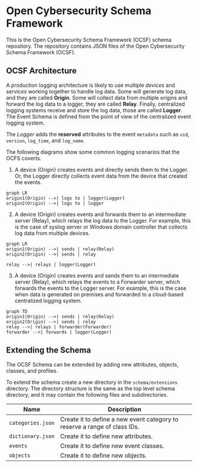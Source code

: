# Open Cybersecurity Schema Framework 

This is the Open Cybersecurity Schema Framework (OCSF) schema repository. The repository contains  JSON files of the Open Cybersecurity Schema Framework (OCSF).

## OCSF Architecture

A production logging architecture is likely to use multiple *devices* and *services* working together to handle log data. Some will generate log data, and they are called **Origin**. Some will collect data from multiple origins and forward the log data to a logger, they are called **Relay**. Finally, centralized logging systems receive and store the log data, those are called **Logger**. The Event Schema is defined from the point of view of the centralized event logging system. 

The *Logger* adds the **reserved** attributes to the event `metadata` such as `uid`, `version`, `log_time`, and `log_name`.

The following diagrams show some common logging scenarios that the OCFS coverts.

1. A device (Origin) creates events and directly sends them to the Logger. Or, the Logger directly collects event data from the device that created the events.

```mermaid
graph LR
origin1(Origin) -->| logs to | logger(Logger)
origin2(Origin) -->| logs to | logger
```

2. A device (Origin) creates events and forwards them to an intermediate server (Relay), which relays the log data to the Logger. For example, this is the case of syslog server or Windows domain controller that collects log data from multiple devices.

```mermaid
graph LR
origin1(Origin) -->| sends | relay(Relay)
origin2(Origin) -->| sends | relay

relay -->| relays | logger(Logger)
```



3. A device (Origin) creates events and sends them to an intermediate server (Relay), which relays the events to a Forwarder server, which forwards the events to the Logger server. For example, this is the case when data is generated on premises and forwarded to a cloud-based centralized logging system.

```mermaid
graph TD
origin1(Origin) -->| sends | relay(Relay)
origin2(Origin) -->| sends | relay
relay -->| relays | forwarder(Forwarder)
forwarder -->| forwards | logger(Logger)
```



## Extending the Schema
The OCSF Schema can be extended by adding new attributes, objects, classes, and profiles.

To extend the schema create a new directory in the `schema/extensions` directory. The directory structure is the same as the top level schema directory, and it may contain the following files and subdirectories.

| Name              | Description                                                  |
| ----------------- | ------------------------------------------------------------ |
| `categories.json` | Create it to define a new event category to reserve a range of class IDs. |
| `dictionary.json` | Create it to define new attributes.                          |
| `events`          | Create it to define new event classes.                       |
| `objects`         | Create it to define new objects.                             |
